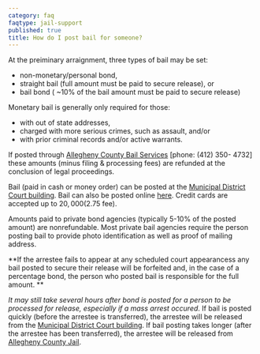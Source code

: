 ```yaml
---
category: faq
faqtype: jail-support
published: true
title: How do I post bail for someone?
---
```

At the preiminary arraignment, three types of bail may be set:
* non-monetary/personal bond,
* straight bail (full amount must be paid to secure release), or 
* bail bond ( ~10% of the bail amount must be paid to secure release)

Monetary bail is generally only required for those:
* with out of state addresses,
* charged with more serious crimes, such as assault, and/or
* with prior criminal records and/or active warrants.

If posted through [Allegheny County Bail Services](https://www.alleghenycourts.us/criminal/pretrial_services/bail_services/default.aspx) [phone: (412) 350- 4732] these amounts (minus filing & processing fees) are refunded at the conclusion of legal proceedings. 

Bail (paid in cash or money order) can be posted at the [Municipal District Court building](https://goo.gl/maps/xhNsbQMZ2Hm). Bail can also be posted online [here](https://ujsportal.pacourts.us/bail/Default.aspx). Credit cards are accepted up to $20,000 ($2.75 fee). 

Amounts paid to private bond agencies (typically 5-10% of the posted amount) are nonrefundable. Most private bail agencies require the person posting bail to provide photo identification as well as proof of mailing address. 

**If the arrestee fails to appear at any scheduled court appearancess any bail posted to secure their release will be forfeited and, in the case of a percentage bond, the person who posted bail is responsible for the full amount. **

_It may still take several hours after bond is posted for a person to be processed for release, especially if a mass arrest occured_. If bail is posted quickly (before the arrestee is transferred), the arrestee will be released from the [Municipal District Court building](https://goo.gl/maps/xhNsbQMZ2Hm). If bail posting takes longer (after the arrestee has been transferred), the arrestee will be released from  [Allegheny County Jail](https://goo.gl/maps/h1SfEPzyRaJ2).
